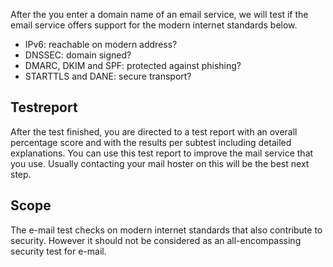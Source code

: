 After the you enter a domain name of an email service, we will test if the email service offers support for the modern internet standards below.

* IPv6: reachable on modern address?
* DNSSEC: domain signed?
* DMARC, DKIM and SPF: protected against phishing?
* STARTTLS and DANE: secure transport?

## Testreport
After the test finished, you are directed to a test report with an overall percentage score and with the results per subtest including  detailed explanations. You can use this test report to improve the mail service that you use. Usually contacting your mail hoster on this will be the best next step.   

## Scope
The e-mail test checks on modern internet standards that also contribute to security. However it should not be considered as an all-encompassing security test for e-mail.
